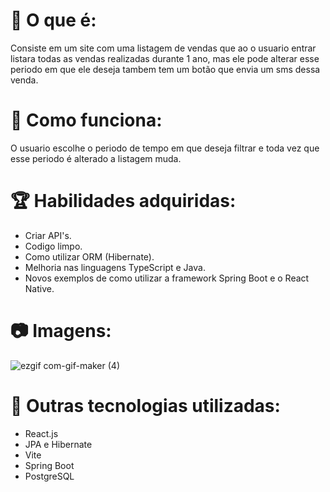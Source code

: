 # 💬 O que é: 
  Consiste em um site com uma listagem de vendas que ao o usuario entrar listara todas as vendas realizadas durante 1 ano, mas ele pode alterar esse periodo em que ele deseja tambem tem um botão que envia um sms dessa venda.

# 📃 Como funciona: 
  O usuario escolhe o periodo de tempo em que deseja filtrar e toda vez que esse periodo é alterado a listagem muda.
  
# 🏆 Habilidades adquiridas:
* Criar API's.
* Codigo limpo.
* Como utilizar ORM (Hibernate).
* Melhoria nas linguagens TypeScript e Java.
* Novos exemplos de como utilizar a framework Spring Boot e o React Native.

# 📷 Imagens: 
![ezgif com-gif-maker (4)](https://user-images.githubusercontent.com/69250714/193295139-0bcd85f7-be2c-4b30-ba6d-99a0f2256f0f.gif)

# 🚀 Outras tecnologias utilizadas: 
* React.js
* JPA e Hibernate
* Vite
* Spring Boot
* PostgreSQL

